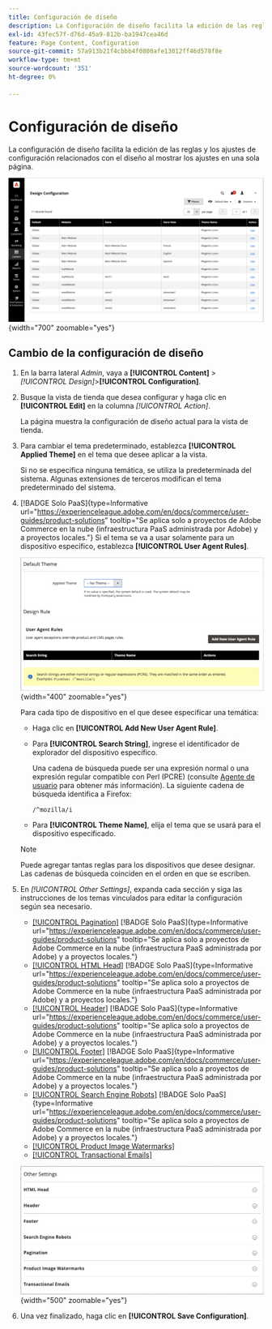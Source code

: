 ```yaml
---
title: Configuración de diseño
description: La Configuración de diseño facilita la edición de las reglas y los ajustes de configuración relacionados con el diseño al mostrar los ajustes en una sola página.
exl-id: 43fec57f-d76d-45a9-812b-ba1947cea46d
feature: Page Content, Configuration
source-git-commit: 57a913b21f4cbbb4f0800afe13012ff46d578f8e
workflow-type: tm+mt
source-wordcount: '351'
ht-degree: 0%

---
```


# Configuración de diseño

La configuración de diseño facilita la edición de las reglas y los ajustes de configuración relacionados con el diseño al mostrar los ajustes en una sola página.

![Página de configuración de diseño](./assets/configuration.png){width="700" zoomable="yes"}

## Cambio de la configuración de diseño

1. En la barra lateral _Admin_, vaya a **[!UICONTROL Content]** > _[!UICONTROL Design]_>**[!UICONTROL Configuration]**.

1. Busque la vista de tienda que desea configurar y haga clic en **[!UICONTROL Edit]** en la columna _[!UICONTROL Action]_.

   La página muestra la configuración de diseño actual para la vista de tienda.

1. Para cambiar el tema predeterminado, establezca **[!UICONTROL Applied Theme]** en el tema que desee aplicar a la vista.

   Si no se especifica ninguna temática, se utiliza la predeterminada del sistema. Algunas extensiones de terceros modifican el tema predeterminado del sistema.

1. [!BADGE Solo PaaS]{type=Informative url="https://experienceleague.adobe.com/en/docs/commerce/user-guides/product-solutions" tooltip="Se aplica solo a proyectos de Adobe Commerce en la nube (infraestructura PaaS administrada por Adobe) y a proyectos locales."} Si el tema se va a usar solamente para un dispositivo específico, establezca **[!UICONTROL User Agent Rules]**.

   ![Reglas de usuario-agente](./assets/configuration-user-agent-rules.png){width="400" zoomable="yes"}

   Para cada tipo de dispositivo en el que desee especificar una temática:

   - Haga clic en **[!UICONTROL Add New User Agent Rule]**.

   - Para **[!UICONTROL Search String]**, ingrese el identificador de explorador del dispositivo específico.

     Una cadena de búsqueda puede ser una expresión normal o una expresión regular compatible con Perl (PCRE) (consulte [Agente de usuario](https://en.wikipedia.org/wiki/User_agent) para obtener más información). La siguiente cadena de búsqueda identifica a Firefox:

         /^mozilla/i
     
   - Para **[!UICONTROL Theme Name]**, elija el tema que se usará para el dispositivo especificado.

   >[!NOTE]
   >
   >Puede agregar tantas reglas para los dispositivos que desee designar. Las cadenas de búsqueda coinciden en el orden en que se escriben.

1. En _[!UICONTROL Other Settings]_, expanda cada sección y siga las instrucciones de los temas vinculados para editar la configuración según sea necesario.

   - [[!UICONTROL Pagination]](../catalog/navigation-product-listings.md#pagination-controls) [!BADGE Solo PaaS]{type=Informative url="https://experienceleague.adobe.com/en/docs/commerce/user-guides/product-solutions" tooltip="Se aplica solo a proyectos de Adobe Commerce en la nube (infraestructura PaaS administrada por Adobe) y a proyectos locales."}
   - [[!UICONTROL HTML Head]](page-setup.md#html-head) [!BADGE Solo PaaS]{type=Informative url="https://experienceleague.adobe.com/en/docs/commerce/user-guides/product-solutions" tooltip="Se aplica solo a proyectos de Adobe Commerce en la nube (infraestructura PaaS administrada por Adobe) y a proyectos locales."}
   - [[!UICONTROL Header]](page-setup.md#header) [!BADGE Solo PaaS]{type=Informative url="https://experienceleague.adobe.com/en/docs/commerce/user-guides/product-solutions" tooltip="Se aplica solo a proyectos de Adobe Commerce en la nube (infraestructura PaaS administrada por Adobe) y a proyectos locales."}
   - [[!UICONTROL Footer]](page-setup.md#footer) [!BADGE Solo PaaS]{type=Informative url="https://experienceleague.adobe.com/en/docs/commerce/user-guides/product-solutions" tooltip="Se aplica solo a proyectos de Adobe Commerce en la nube (infraestructura PaaS administrada por Adobe) y a proyectos locales."}
   - [[!UICONTROL Search Engine Robots]](../merchandising-promotions/seo-overview.md#search-engine-robots) [!BADGE Solo PaaS]{type=Informative url="https://experienceleague.adobe.com/en/docs/commerce/user-guides/product-solutions" tooltip="Se aplica solo a proyectos de Adobe Commerce en la nube (infraestructura PaaS administrada por Adobe) y a proyectos locales."}
   - [[!UICONTROL Product Image Watermarks]](../catalog/product-image.md#watermarks)
   - [[!UICONTROL Transactional Emails]](../systems/email-templates.md#configure-email-templates)

   ![Otras configuraciones que afectan al diseño](./assets/configuration-other-settings.png){width="500" zoomable="yes"}

1. Una vez finalizado, haga clic en **[!UICONTROL Save Configuration]**.
